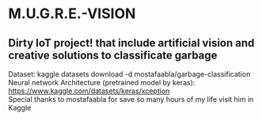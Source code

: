 # M.U.G.R.E.-VISION
## Dirty IoT project! that include artificial vision and creative solutions to classificate garbage
Dataset: kaggle datasets download -d mostafaabla/garbage-classification<br>
Neural network Architecture (pretrained model by keras):  https://www.kaggle.com/datasets/keras/xception<br>
Special thanks to mostafaabla for save so many hours of my life visit him in Kaggle
